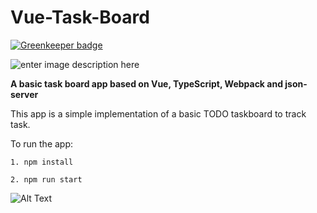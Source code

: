 # Vue-Task-Board

[![Greenkeeper badge](https://badges.greenkeeper.io/abhishekkhandait/Vue-Task-Board.svg)](https://greenkeeper.io/)

  ![enter image description here](https://miro.medium.com/max/836/1*JdIjLO1YlxkjAeQ8zAEcrg.png)

**A basic task board app based on Vue, TypeScript, Webpack and json-server**

  
  

This app is a simple implementation of a basic TODO taskboard to track task.

  

To run the app:

    1. npm install
    
    2. npm run start

  

![Alt Text](https://media.giphy.com/media/4NiFa9oi61NDTwCaG5/giphy.gif)